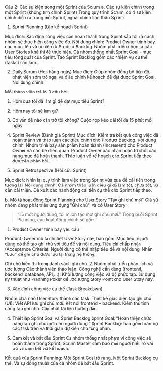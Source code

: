 
Câu 2: Các sự kiện trong một Sprint của Scrum
a. Các sự kiện chính trong một Sprint (không tính chính Sprint)
Trong quy trình Scrum, có 4 sự kiện chính diễn ra trong mỗi Sprint, ngoài chính bản thân Sprint:
1. Sprint Planning (Lập kế hoạch Sprint)

Mục đích: Xác định công việc cần hoàn thành trong Sprint sắp tới và cách nhóm sẽ thực hiện công việc đó.
Nội dung chính:
Product Owner trình bày các mục tiêu và ưu tiên từ Product Backlog.
Nhóm phát triển chọn ra các User Stories khả thi để thực hiện.
Cả nhóm thống nhất Sprint Goal – mục tiêu tổng quát của Sprint.
Tạo Sprint Backlog gồm các nhiệm vụ cụ thể (tasks) cần làm.

2. Daily Scrum (Họp hằng ngày)
Mục đích: Giúp nhóm đồng bộ tiến độ, phát hiện sớm trở ngại và điều chỉnh kế hoạch để đạt được Sprint Goal.
Nội dung chính:

Mỗi thành viên trả lời 3 câu hỏi:
1. Hôm qua tôi đã làm gì để đạt mục tiêu Sprint?
2. Hôm nay tôi sẽ làm gì?
3. Có vấn đề nào cản trở tôi không?
Cuộc họp kéo dài tối đa 15 phút mỗi ngày

3. Sprint Review (Đánh giá Sprint)
Mục đích: Kiểm tra kết quả công việc đã hoàn thành và thảo luận các điều chỉnh cho Product Backlog.
Nội dung chính:
Nhóm trình bày sản phẩm hoàn thành (Increment) cho Product Owner và các bên liên quan.
Product Owner xác nhận hoặc từ chối các hạng mục đã hoàn thành.
Thảo luận về kế hoạch cho Sprint tiếp theo dựa trên phản hồi.

4. Sprint Retrospective (Hồi cứu Sprint)

Mục đích: Nhìn lại quy trình làm việc trong Sprint vừa qua để cải tiến trong tương lai.
Nội dung chính:
Cả nhóm thảo luận điều gì đã làm tốt, chưa tốt, và cần cải thiện.
Đề xuất các hành động cải tiến cụ thể cho Sprint tiếp theo.

b. Mô tả hoạt động Sprint Planning cho User Story "Tạo ghi chú mới"
Giả sử nhóm đang phát triển ứng dụng "Ghi chú", và có User Story:
> “Là một người dùng, tôi muốn tạo một ghi chú mới.”
Trong buổi Sprint Planning, các hoạt động chính sẽ gồm:

1. Product Owner trình bày yêu cầu

Product Owner mô tả chi tiết User Story này, bao gồm:
Mục tiêu: người dùng có thể tạo ghi chú với tiêu đề và nội dung.
Tiêu chí chấp nhận (Acceptance Criteria):
Người dùng có thể nhập tiêu đề và nội dung.
Nhấn “Lưu” để ghi chú được lưu lại trong hệ thống.

Ghi chú hiển thị trong danh sách ghi chú.
2. Nhóm phát triển phân tích và ước lượng
Các thành viên thảo luận:
Công nghệ cần dùng (frontend, backend, database, API,…).
Khối lượng công việc và độ phức tạp.
Sử dụng kỹ thuật như Planning Poker để ước lượng Story Point cho User Story này.


3. Xác định công việc cụ thể (Task Breakdown)

Nhóm chia nhỏ User Story thành các task:
Thiết kế giao diện tạo ghi chú (UI).
Viết API lưu ghi chú mới.
Kết nối frontend – backend.
Kiểm thử tính năng tạo ghi chú.
Cập nhật tài liệu hướng dẫn.


4. Thiết lập Sprint Goal và Sprint Backlog
Sprint Goal: “Hoàn thiện chức năng tạo ghi chú mới cho người dùng.”
Sprint Backlog: bao gồm toàn bộ các task trên và thời gian dự kiến cho từng phần.

5. Cam kết và bắt đầu Sprint
Cả nhóm thống nhất phạm vi công việc sẽ hoàn thành trong Sprint.
Scrum Master đảm bảo mọi người hiểu rõ vai trò và cam kết với kế hoạch.

Kết quả của Sprint Planning:
Một Sprint Goal rõ ràng,
Một Sprint Backlog cụ thể,
Và sự đồng thuận của cả nhóm để bắt đầu Sprint.
